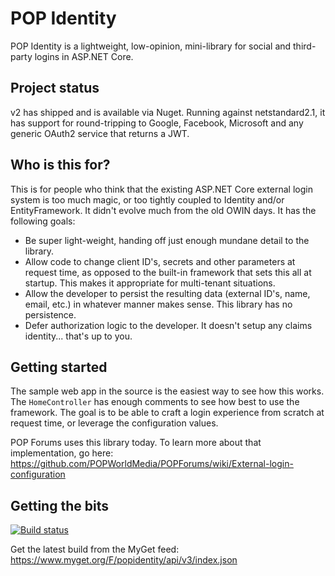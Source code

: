 # POP Identity

POP Identity is a lightweight, low-opinion, mini-library for social and third-party logins in ASP.NET Core.

## Project status
v2 has shipped and is available via Nuget. Running against netstandard2.1, it has support for round-tripping to Google, Facebook, Microsoft and any generic OAuth2 service that returns a JWT.

## Who is this for?
This is for people who think that the existing ASP.NET Core external login system is too much magic, or too tightly coupled to Identity and/or EntityFramework. It didn't evolve much from the old OWIN days. It has the following goals:
* Be super light-weight, handing off just enough mundane detail to the library.
* Allow code to change client ID's, secrets and other parameters at request time, as opposed to the built-in framework that sets this all at startup. This makes it appropriate for multi-tenant situations.
* Allow the developer to persist the resulting data (external ID's, name, email, etc.) in whatever manner makes sense. This library has no persistence.
* Defer authorization logic to the developer. It doesn't setup any claims identity... that's up to you.

## Getting started
The sample web app in the source is the easiest way to see how this works. The `HomeController` has enough comments to see how best to use the framework. The goal is to be able to craft a login experience from scratch at request time, or leverage the configuration values.

POP Forums uses this library today. To learn more about that implementation, go here: https://github.com/POPWorldMedia/POPForums/wiki/External-login-configuration

## Getting the bits
[![Build status](https://popw.visualstudio.com/POP%20Identity/_apis/build/status/POP%20Identity-ASP.NET%20Core-CI)](https://popw.visualstudio.com/POP%20Identity/_build/latest?definitionId=3)

Get the latest build from the MyGet feed:
https://www.myget.org/F/popidentity/api/v3/index.json
